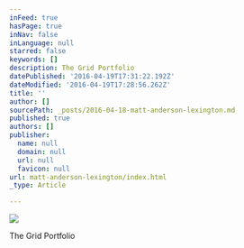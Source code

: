 ```yaml
---
inFeed: true
hasPage: true
inNav: false
inLanguage: null
starred: false
keywords: []
description: The Grid Portfolio
datePublished: '2016-04-19T17:31:22.192Z'
dateModified: '2016-04-19T17:28:56.262Z'
title: ''
author: []
sourcePath: _posts/2016-04-18-matt-anderson-lexington.md
published: true
authors: []
publisher:
  name: null
  domain: null
  url: null
  favicon: null
url: matt-anderson-lexington/index.html
_type: Article

---
```

![](https://the-grid-user-content.s3-us-west-2.amazonaws.com/851bc7ad-6124-4a0e-bd89-3ff4702a33f4.jpg)

The Grid Portfolio